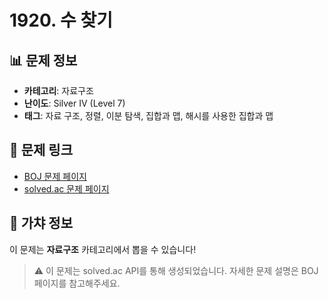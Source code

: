 # 1920. 수 찾기

## 📊 문제 정보
- **카테고리**: 자료구조
- **난이도**: Silver IV (Level 7)
- **태그**: 자료 구조, 정렬, 이분 탐색, 집합과 맵, 해시를 사용한 집합과 맵

## 🔗 문제 링크
- [BOJ 문제 페이지](https://www.acmicpc.net/problem/1920)
- [solved.ac 문제 페이지](https://solved.ac/problems/1920)

## 🎯 가챠 정보
이 문제는 **자료구조** 카테고리에서 뽑을 수 있습니다!

> ⚠️ 이 문제는 solved.ac API를 통해 생성되었습니다. 
> 자세한 문제 설명은 BOJ 페이지를 참고해주세요.
